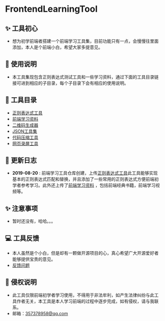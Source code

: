 # FrontendLearningTool

## ✨ 工具初心
- 想为初学前端者搭建一个前端学习工具集，目前功能只有一点，会慢慢往里面添加，本人是个前端小白，希望大家多提意见。

## 👻 使用说明
- 本工具集现包含正则表达式测试工具和一些学习资料，通过下面的工具目录链接可进到相应的子目录，每个子目录下会有相应的使用说明。

## 📖 工具目录

- [正则表达式工具](https://happycoding1024.github.io/FrontendLearningTool/src/regulationExpression.html)
- [前端学习资料](https://happycoding1024.github.io/FrontendLearningTool/src/frontendLearningMaterial.html)
- [二维码生成器](https://github.com/syhyz1990/baiduyun/wiki/MacOS%E5%B9%B3%E5%8F%B0%E4%BD%BF%E7%94%A8%E8%AF%B4%E6%98%8E)
- [JSON工具集](https://github.com/syhyz1990/baiduyun/wiki/Android%E5%B9%B3%E5%8F%B0%E4%BD%BF%E7%94%A8%E8%AF%B4%E6%98%8E)
- [代码压缩工具](https://github.com/syhyz1990/baiduyun/wiki/Android%E5%B9%B3%E5%8F%B0%E4%BD%BF%E7%94%A8%E8%AF%B4%E6%98%8E)
- [网页录屏工具](https://github.com/syhyz1990/baiduyun/wiki/Android%E5%B9%B3%E5%8F%B0%E4%BD%BF%E7%94%A8%E8%AF%B4%E6%98%8E)

## 🔔 更新日志
- **2019-08-20** : 前端学习工具仓库创建，上传[正则表达式工具](https://happycoding1024.github.io/FrontendLearningTool/src/regulationExpression.html)此工具能够实现基本的正则表达式匹配和替换，并且添加了一些常用的正则表达式方便前端初学者参考学习。此外还上传了[前端学习资料](https://happycoding1024.github.io/FrontendLearningTool/src/frontendLearningMaterial.html) ，包括前端经典书籍，前端学习视频等。

## ✨ 注意事项
- 暂时还没有，哈哈。。。

## 💻 工具反馈
- 本人虽然是个小白，但是却有一颗做开源项目的心，真心希望广大开源爱好者能够提供宝贵的意见。
- [反馈问题](https://github.com/happyCoding1024/FrontendLearningTool/issues)

## 📜 侵权说明 
- 此工具仅限前端初学者学习使用，不得用于非法牟利，如产生法律纠纷与此工具作者无关，本工具是本人学习前端的过程中逐步完成，如有侵权，请与我联系。
- 邮箱：357378958@qq.com
